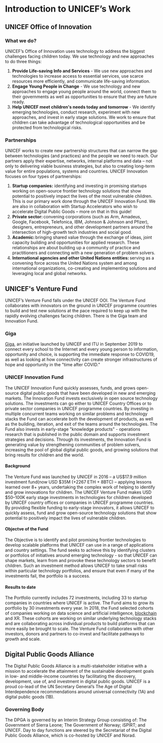 # Introduction to UNICEF’s Work

## UNICEF Office of Innovation

### What we do? 

UNICEF’s Office of Innovation uses technology to address the biggest challenges facing children today. We use technology and new approaches to do three things:

1. **Provide Life-saving Info and Services** - We use new approaches and technologies to increase access to essential services, use scarce resources more efficiently, and communicate life-saving information.  
2. **Engage Young People in Change** - We use technology and new approaches to engage young people around the world, connect them to their governments as well as opportunities to ensure that they are future ready. 
3. **Help UNICEF meet children's needs today and tomorrow** - We identify emerging technologies, conduct research, experiment with new approaches, and invest in early stage solutions. We work to ensure that children can take advantage of technological opportunities and be protected from technological risks. 

### Partnerships

UNICEF works to create new partnership structures that can narrow the gap between technologies (and practices) and the people we need to reach. Our partners apply their expertise, networks, internal platforms and data – not only to delivering viable business strategies, but also to creating long-term value for entire populations, systems and countries. UNICEF Innovation focuses on four types of partnerships: 

1. **Startup companies:** identifying and investing in promising startups working on open-source frontier technology solutions that show potential to positively impact the lives of the most vulnerable children.  This is our primary work done through the UNICEF Innovation Fund.  We are also in collaboration with Startup Accelerators who wish to accelerate Digital Public Goods – more on that in this guide! 
2. **Private sector:** convening corporations (such as Arm, Amadeus, Google, Facebook, Telefonica, IBM, Johnson & Johnson and Pfizer), designers, entrepreneurs, and other development partners around the intersection of high-growth tech industries and social good.  
3. **Academic:** bringing shared value through the exchange of ideas, joint capacity building and opportunities for applied research. These relationships are about building up a community of practice and practitioners and connecting with a new generation of problem solvers. 
4. **International agencies and other United Nations entities:** serving as a convening force across the United Nations system and among international organizations, co-creating and implementing solutions and leveraging local and global networks.

## UNICEF's Venture Fund 

UNICEF’s Venture Fund falls under the UNICEF OOI. The Venture Fund collaborates with innovators on the ground in UNICEF programme countries to build and test new solutions at the pace required to keep up with the rapidly evolving challenges facing children.  There is the Giga team and Innovation Fund.   

### Giga
[Giga](https://gigaconnect.org/), an initiative launched by UNICEF and ITU in September 2019 to connect every school to the Internet and every young person to information, opportunity and choice, is supporting the immediate response to COVID19, as well as looking at how connectivity can create stronger infrastructures of hope and opportunity in the "time after COVID." 

### UNICEF Innovation Fund
The UNICEF Innovation Fund quickly assesses, funds, and grows open-source digital public goods that have been developed in new and emerging markets. The Innovation Fund invests exclusively in open source technology solutions. The investments can go either to UNICEF Country Offices or to private sector companies in UNICEF programme countries.   By investing in multiple concurrent teams working on similar problems and technology stacks the Fund can accelerate both the development of products, as well as the building, iteration, and exit of the teams around the technologies. The Fund also invests in early-stage "knowledge products" - operations research that is published in the public domain and supports investment strategies and decisions.  Through its investments, the Innovation Fund is generating value by strengthening communities of problem solvers, increasing the pool of global digital public goods, and growing solutions that bring results for children and the world. 

#### Background
The Venture Fund was launched by UNICEF in 2016 – a US$17.9 million investment fund(now USD $35M (+2267 ETH + 8BTC) – applying lessons learned over 8+ years, undertaking the complex work of helping to identify and grow innovations for children. The UNICEF Venture Fund makes USD $50–100K early stage investments in technologies for children developed by UNICEF country offices or companies in UNICEF programme countries. By providing flexible funding to early-stage innovators, it allows UNICEF to quickly assess, fund and grow open-source technology solutions that show potential to positively impact the lives of vulnerable children.  

#### Objectve of the Fund
The Objective is to identify and pilot promising frontier technologies to develop scalable platforms that UNICEF can use in a range of applications and country settings. The fund seeks to achieve this by identifying clusters or portfolios of initiatives around emerging technology - so that UNICEF can shape markets, learn from and provoke these technology sectors to benefit children. Such an investment method allows UNICEF to take small risks within particular technology portfolios, and ensure that even if many of the investments fail, the portfolio is a success. 

#### Results to date
The Portfolio currently includes 72 investments, including 33 to startup companies in countries where UNICEF is active. The Fund aims to grow its portfolio by 30 investments every year. In 2018, the Fund selected cohorts of companies working on data science and artificial intelligence, [blockchain](https://www.unicef.org/press-releases/unicefs-innovation-fund-announces-first-cohort-blockchain-investments-emerging) and XR. These cohorts are working on similar underlying technology stacks and are collaborating across individual products to build platforms that can more easily be brought to scale. The Venture Fund collaborates with other investors, donors and partners to co-invest and facilitate pathways to growth and scale.

## Digital Public Goods Alliance
The Digital Public Goods Alliance is a multi-stakeholder initiative with a mission to accelerate the attainment of the sustainable development goals in low- and middle-income countries by facilitating the discovery, development, use of, and investment in digital public goods.  UNICEF is a proud co-lead of the UN Secretary General’s The Age of Digital Interdependence recommendations around universal connectivity (1A) and digital public goods (1B). 

### Governing Body
The DPGA is governed by an Interim Strategy Group consisting of: The Government of Sierra Leone; The Government of Norway; iSPIRT; and UNICEF. Day to day functions are steered by the Secretariat of the Digital Public Goods Alliance, which is co-hosted by UNICEF and Norad.
